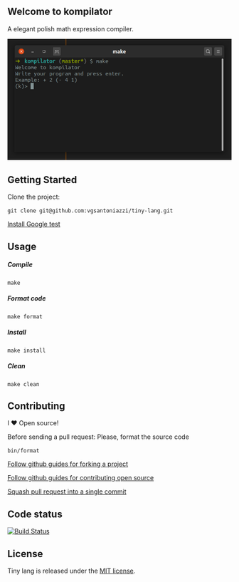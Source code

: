 ## Welcome to kompilator

A elegant polish math expression compiler.

![screenshot](images/kompilator.png)

## Getting Started

Clone the project:

```
git clone git@github.com:vgsantoniazzi/tiny-lang.git
```

[Install Google test](https://code.google.com/p/googletest/)

## Usage

##### Compile

```
make
```

##### Format code

```
make format
```

##### Install

```
make install
```

##### Clean

```
make clean
```

## Contributing

I :heart: Open source!

Before sending a pull request: Please, format the source code

```
bin/format
```

[Follow github guides for forking a project](https://guides.github.com/activities/forking/)

[Follow github guides for contributing open source](https://guides.github.com/activities/contributing-to-open-source/#contributing)

[Squash pull request into a single commit](http://eli.thegreenplace.net/2014/02/19/squashing-github-pull-requests-into-a-single-commit/)

## Code status

[![Build Status](https://travis-ci.org/vgsantoniazzi/tiny-lang.svg?branch=master)](https://travis-ci.org/vgsantoniazzi/tiny-lang)

## License

Tiny lang is released under the [MIT license](http://opensource.org/licenses/MIT).

